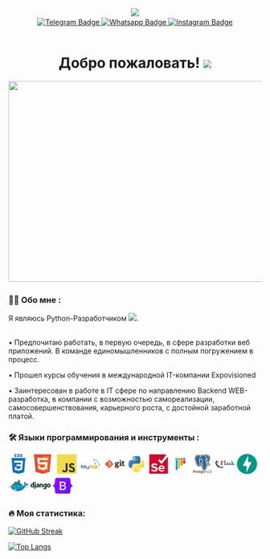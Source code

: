 <div id="header" align="center">
  <img src="https://media.giphy.com/media/gcOg6zLJc0hN6YZ2i4/giphy.gif" width="100"/>
</div>

<div id="badges" align="center">
  <a href="https://tlgg.ru/mahamerz">
    <img src="https://img.shields.io/badge/Telegram-blue?style=for-the-badge&logo=telegram&logoColor=white" alt="Telegram Badge"/>
  </a>
  <a href="https://wa.me/79389926611">
    <img src="https://img.shields.io/badge/Whatsapp-green?style=for-the-badge&logo=whatsapp&logoColor=white" alt="Whatsapp Badge"/>
  </a>
  <a href="https://www.instagram.com/mahamerz/">
    <img src="https://img.shields.io/badge/Instagram-red?style=for-the-badge&logo=instagram&logoColor=white" alt="Instagram Badge"/>
  </a>
</div>

<div align="center">
  <img src="https://komarev.com/ghpvc/?username=Xamerzaev&style=flat-square&color=blue" alt=""/>
   <h1>
  Добро пожаловать!
  <img src="https://media.giphy.com/media/hvRJCLFzcasrR4ia7z/giphy.gif" width="5%"/>
</h1>
 </div>
 
 <div align="center">
  <img src="https://media.giphy.com/media/3oKIPEqDGUULpEU0aQ/giphy.gif" width="600" height="400"/>
</div>



        
### :man_technologist: Обо мне :


Я являюсь Python-Разработчиком <img src="https://media.giphy.com/media/WUlplcMpOCEmTGBtBW/giphy.gif" width="30">. <br><br>

• Предпочитаю работать, в первую очередь, в сфере разработки веб приложений. В команде единомышленников с полным погружением в процесс.

• Прошел курсы обучения в международной IT-компании Expovisioned

• Заинтересован в работе в IT сфере по направлению Backend WEB-разработка, в компании с возможностью самореализации, самосовершенствования, карьерного роста, с достойной заработной платой.

### :hammer_and_wrench: Языки программирования и инструменты :
<div>
  <img src="https://github.com/devicons/devicon/blob/master/icons/css3/css3-plain-wordmark.svg"  title="CSS3" alt="CSS" width="40" height="40"/>&nbsp;
  <img src="https://github.com/devicons/devicon/blob/master/icons/html5/html5-original.svg" title="HTML5" alt="HTML" width="40" height="40"/>&nbsp;
  <img src="https://github.com/devicons/devicon/blob/master/icons/javascript/javascript-original.svg" title="JavaScript" alt="JavaScript" width="40" height="40"/>&nbsp;
  <img src="https://github.com/devicons/devicon/blob/master/icons/mysql/mysql-original-wordmark.svg" title="MySQL"  alt="MySQL" width="40" height="40"/>&nbsp;
  <img src="https://github.com/devicons/devicon/blob/master/icons/git/git-original-wordmark.svg" title="Git" **alt="Git" width="40" height="40"/>
  <img src="https://github.com/devicons/devicon/blob/master/icons/python/python-original.svg" title="Python" **alt="Python" width="40" height="40"/>
  <img src="https://github.com/devicons/devicon/blob/master/icons/selenium/selenium-original.svg" title="Selenium" **alt="Selenium" width="40" height="40"/>
  <img src="https://github.com/devicons/devicon/blob/master/icons/pytest/pytest-original.svg" title="Selenium" **alt="Selenium" width="40" height="40"/>
  <img src="https://github.com/devicons/devicon/blob/master/icons/postgresql/postgresql-original-wordmark.svg" title="PostgreSQL" **alt="PostgreSQL" width="40" height="40"/>
  <img src="https://github.com/devicons/devicon/blob/master/icons/flask/flask-original-wordmark.svg" title="Flask" **alt="Flask" width="40" height="40"/>
  <img src="https://github.com/devicons/devicon/blob/master/icons/fastapi/fastapi-original.svg" title="FastApi" **alt="FastApi" width="40" height="40"/>
  <img src="https://github.com/devicons/devicon/blob/master/icons/docker/docker-original.svg" title="Docker" **alt="Docker" width="40" height="40"/>
  <img src="https://github.com/devicons/devicon/blob/master/icons/django/django-plain-wordmark.svg" title="Django" **alt="Django" width="40" height="40"/>
  <img src="https://github.com/devicons/devicon/blob/master/icons/bootstrap/bootstrap-original.svg" title="Bootstrap" **alt="Bootstrap" width="40" height="40"/>


 ### :fire: Моя статистика:


        
[![GitHub Streak](http://github-readme-streak-stats.herokuapp.com?user=Xamerzaev&theme=dark&background=000000)](https://git.io/streak-stats)

    


        
[![Top Langs](https://github-readme-stats.vercel.app/api/top-langs/?username=Xamerzaev&layout=compact&theme=vision-friendly-dark)](https://github.com/anuraghazra/github-readme-stats)

    



